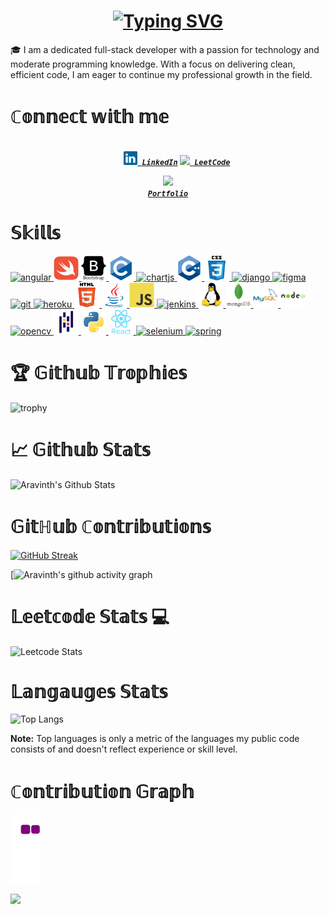 

<h1 align="center">
<a href="https://git.io/typing-svg"><img src="https://readme-typing-svg.demolab.com?font=Handlee&weight=4000&size=30&duration=2000&pause=1000&width=435&lines=Hello+World+!++%F0%9F%91%8B++;This+is+Aravinth;Nice+to+meet+you+!" alt="Typing SVG" /></a>
  </h1>

🎓 I am a dedicated full-stack developer with a passion for technology and moderate programming knowledge. With a focus on delivering clean, efficient code, I am eager to continue my professional growth in the field.

# ℂ𝕠𝕟𝕟𝕖𝕔𝕥 𝕨𝕚𝕥𝕙 𝕞𝕖

<h5 align="center">
  <code>
    <a href="https://www.linkedin.com/in/aravinth-r-356a12194/" title="LinkedIn Profile"><img width="22" src="linkedin.svg"> LinkedIn</a></code>
  <code><a href="https://leetcode.com/Aravinth1525/" title="LeetCode Profile"><img width="22" src="https://leetcode.com/static/images/LeetCode_logo_rvs.png"> LeetCode</a></code>
  
  <code><a href="https://aravinth1525.github.io" title="Portfolio"><img width="22" src="https://camo.githubusercontent.com/97d1828fe16ccca3417229fc085cfc96062bd74c8787f80131ddc9462ce4ed51/68747470733a2f2f736f6669616e6568616d6c616f75692e6769746875622e696f2f6a756e6b2f6c6f636b646f6f722f6c6f676f732f6c6f676f323035783235302e676966?raw=true"> Portfolio</a></code>
</h5>

# 𝕊𝕜𝕚𝕝𝕝𝕤

<p align="left"> <a href="https://angular.io" target="_blank" rel="noreferrer"> <img src="https://angular.io/assets/images/logos/angular/angular.svg" alt="angular" width="40" height="40"/> </a> <a href="https://developer.apple.com/swift/" target="_blank" rel="noreferrer"><img src="https://raw.githubusercontent.com/devicons/devicon/master/icons/swift/swift-original.svg" alt="swift" width="40" height="40"/> </a><a href="https://getbootstrap.com" target="_blank" rel="noreferrer"> <img src="https://raw.githubusercontent.com/devicons/devicon/master/icons/bootstrap/bootstrap-plain-wordmark.svg" alt="bootstrap" width="40" height="40"/> </a> <a href="https://www.cprogramming.com/" target="_blank" rel="noreferrer"> <img src="https://raw.githubusercontent.com/devicons/devicon/master/icons/c/c-original.svg" alt="c" width="40" height="40"/> </a> <a href="https://www.chartjs.org" target="_blank" rel="noreferrer"> <img src="https://www.chartjs.org/media/logo-title.svg" alt="chartjs" width="40" height="40"/> </a> <a href="https://www.w3schools.com/cpp/" target="_blank" rel="noreferrer"> <img src="https://raw.githubusercontent.com/devicons/devicon/master/icons/cplusplus/cplusplus-original.svg" alt="cplusplus" width="40" height="40"/> </a> <a href="https://www.w3schools.com/css/" target="_blank" rel="noreferrer"> <img src="https://raw.githubusercontent.com/devicons/devicon/master/icons/css3/css3-original-wordmark.svg" alt="css3" width="40" height="40"/> </a> <a href="https://www.djangoproject.com/" target="_blank" rel="noreferrer"> <img src="https://cdn.worldvectorlogo.com/logos/django.svg" alt="django" width="40" height="40"/> </a> <a href="https://www.figma.com/" target="_blank" rel="noreferrer"> <img src="https://www.vectorlogo.zone/logos/figma/figma-icon.svg" alt="figma" width="40" height="40"/> </a> <a href="https://git-scm.com/" target="_blank" rel="noreferrer"> <img src="https://www.vectorlogo.zone/logos/git-scm/git-scm-icon.svg" alt="git" width="40" height="40"/> </a> <a href="https://heroku.com" target="_blank" rel="noreferrer"> <img src="https://www.vectorlogo.zone/logos/heroku/heroku-icon.svg" alt="heroku" width="40" height="40"/> </a> <a href="https://www.w3.org/html/" target="_blank" rel="noreferrer"> <img src="https://raw.githubusercontent.com/devicons/devicon/master/icons/html5/html5-original-wordmark.svg" alt="html5" width="40" height="40"/> </a> <a href="https://www.java.com" target="_blank" rel="noreferrer"> <img src="https://raw.githubusercontent.com/devicons/devicon/master/icons/java/java-original.svg" alt="java" width="40" height="40"/> </a> <a href="https://developer.mozilla.org/en-US/docs/Web/JavaScript" target="_blank" rel="noreferrer"> <img src="https://raw.githubusercontent.com/devicons/devicon/master/icons/javascript/javascript-original.svg" alt="javascript" width="40" height="40"/> </a> <a href="https://www.jenkins.io" target="_blank" rel="noreferrer"> <img src="https://www.vectorlogo.zone/logos/jenkins/jenkins-icon.svg" alt="jenkins" width="40" height="40"/> </a> <a href="https://www.linux.org/" target="_blank" rel="noreferrer"> <img src="https://raw.githubusercontent.com/devicons/devicon/master/icons/linux/linux-original.svg" alt="linux" width="40" height="40"/> </a> <a href="https://www.mongodb.com/" target="_blank" rel="noreferrer"> <img src="https://raw.githubusercontent.com/devicons/devicon/master/icons/mongodb/mongodb-original-wordmark.svg" alt="mongodb" width="40" height="40"/> </a> <a href="https://www.mysql.com/" target="_blank" rel="noreferrer"> <img src="https://raw.githubusercontent.com/devicons/devicon/master/icons/mysql/mysql-original-wordmark.svg" alt="mysql" width="40" height="40"/> </a> <a href="https://nodejs.org" target="_blank" rel="noreferrer"> <img src="https://raw.githubusercontent.com/devicons/devicon/master/icons/nodejs/nodejs-original-wordmark.svg" alt="nodejs" width="40" height="40"/> </a> <a href="https://opencv.org/" target="_blank" rel="noreferrer"> <img src="https://www.vectorlogo.zone/logos/opencv/opencv-icon.svg" alt="opencv" width="40" height="40"/> </a> <a href="https://pandas.pydata.org/" target="_blank" rel="noreferrer"> <img src="https://raw.githubusercontent.com/devicons/devicon/2ae2a900d2f041da66e950e4d48052658d850630/icons/pandas/pandas-original.svg" alt="pandas" width="40" height="40"/> </a> <a href="https://www.python.org" target="_blank" rel="noreferrer"> <img src="https://raw.githubusercontent.com/devicons/devicon/master/icons/python/python-original.svg" alt="python" width="40" height="40"/> </a> <a href="https://reactjs.org/" target="_blank" rel="noreferrer"> <img src="https://raw.githubusercontent.com/devicons/devicon/master/icons/react/react-original-wordmark.svg" alt="react" width="40" height="40"/> </a> <a href="https://www.selenium.dev" target="_blank" rel="noreferrer"> <img src="https://raw.githubusercontent.com/detain/svg-logos/780f25886640cef088af994181646db2f6b1a3f8/svg/selenium-logo.svg" alt="selenium" width="40" height="40"/> </a> <a href="https://spring.io/" target="_blank" rel="noreferrer"> <img src="https://www.vectorlogo.zone/logos/springio/springio-icon.svg" alt="spring" width="40" height="40"/> </a> </p>


# 🏆 𝔾𝕚𝕥𝕙𝕦𝕓 𝕋𝕣𝕠𝕡𝕙𝕚𝕖𝕤

![trophy](https://github-profile-trophy.vercel.app/?username=Aravinth1525&theme=onedark)

# 📈 𝔾𝕚𝕥𝕙𝕦𝕓 𝕊𝕥𝕒𝕥𝕤

![Aravinth's Github Stats](https://github-readme-stats.vercel.app/api?username=Aravinth1525&custom_title=Aravinth%27s%20GitHub%20Stats%20&show_icons=true&theme=ayu-mirage)

# 𝔾𝕚𝕥ℍ𝕦𝕓 ℂ𝕠𝕟𝕥𝕣𝕚𝕓𝕦𝕥𝕚𝕠𝕟𝕤

[![GitHub Streak](https://streak-stats.demolab.com?user=Aravinth1525&theme=black-ice)](https://git.io/streak-stats)

[![Aravinth's github activity graph](https://github-readme-activity-graph.cyclic.app/graph?username=Aravinth1525&theme=react-dark)

# 𝕃𝕖𝕖𝕥𝕔𝕠𝕕𝕖 𝕊𝕥𝕒𝕥𝕤 💻

![Leetcode Stats](https://leetcard.jacoblin.cool/Aravinth1525)

# 𝕃𝕒𝕟𝕘𝕒𝕦𝕘𝕖𝕤 𝕊𝕥𝕒𝕥𝕤

![Top Langs](https://github-readme-stats.vercel.app/api/top-langs/?username=Aravinth1525&layout=compact&theme=radical&langs_count=8)

<b>Note:</b> Top languages is only a metric of the languages my public code consists of and doesn't reflect experience or skill level.

# ℂ𝕠𝕟𝕥𝕣𝕚𝕓𝕦𝕥𝕚𝕠𝕟 𝔾𝕣𝕒𝕡𝕙

![snake gif](https://github.com/Aravinth1525/Aravinth1525/blob/output/github-contribution-grid-snake.gif)

![](https://komarev.com/ghpvc/?username=Aravinth1525&color=green)

